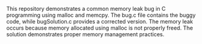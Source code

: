 This repository demonstrates a common memory leak bug in C programming using malloc and memcpy.  The bug.c file contains the buggy code, while bugSolution.c provides a corrected version. The memory leak occurs because memory allocated using malloc is not properly freed. The solution demonstrates proper memory management practices.